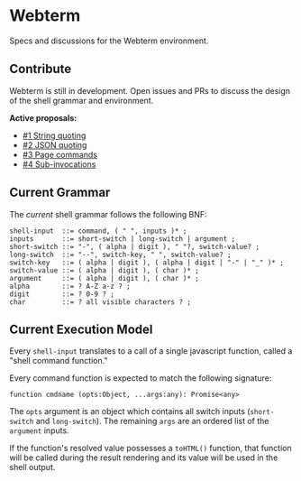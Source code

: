 # Webterm

Specs and discussions for the Webterm environment.

## Contribute

Webterm is still in development. Open issues and PRs to discuss the design of the shell grammar and environment.

**Active proposals:**

 - [#1 String quoting](https://github.com/beakerbrowser/webterm/issues/1)
 - [#2 JSON quoting](https://github.com/beakerbrowser/webterm/issues/2)
 - [#3 Page commands](https://github.com/beakerbrowser/webterm/issues/3)
 - [#4 Sub-invocations](https://github.com/beakerbrowser/webterm/issues/4)

## Current Grammar

The *current* shell grammar follows the following BNF:

```
shell-input  ::= command, ( " ", inputs )* ;
inputs       ::= short-switch | long-switch | argument ;
short-switch ::= "-", ( alpha | digit ), " "?, switch-value? ;
long-switch  ::= "--", switch-key, " ", switch-value? ;
switch-key   ::= ( alpha | digit ), ( alpha | digit | "-" | "_" )* ;
switch-value ::= ( alpha | digit ), ( char )* ;
argument     ::= ( alpha | digit ), ( char )* ;
alpha        ::= ? A-Z a-z ? ;
digit        ::= ? 0-9 ? ;
char         ::= ? all visible characters ? ;
```

## Current Execution Model

Every `shell-input` translates to a call of a single javascript function, called a "shell command function."

Every command function is expected to match the following signature:

```
function cmdname (opts:Object, ...args:any): Promise<any>
```

The `opts` argument is an object which contains all switch inputs (`short-switch` and `long-switch`). The remaining `args` are an ordered list of the `argument` inputs.

If the function's resolved value possesses a `toHTML()` function, that function will be called during the result rendering and its value will be used in the shell output.
